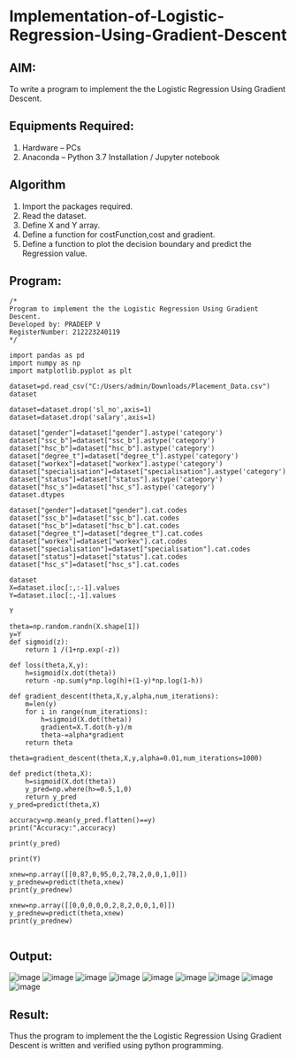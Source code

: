 # Implementation-of-Logistic-Regression-Using-Gradient-Descent

## AIM:
To write a program to implement the the Logistic Regression Using Gradient Descent.

## Equipments Required:
1. Hardware – PCs
2. Anaconda – Python 3.7 Installation / Jupyter notebook

## Algorithm
1. Import the packages required.
2. Read the dataset.
3. Define X and Y array.
4. Define a function for costFunction,cost and gradient.
5. Define a function to plot the decision boundary and predict the Regression value.
 
 
 

## Program:
```
/*
Program to implement the the Logistic Regression Using Gradient Descent.
Developed by: PRADEEP V
RegisterNumber: 212223240119
*/
```

```
import pandas as pd
import numpy as np
import matplotlib.pyplot as plt

dataset=pd.read_csv("C:/Users/admin/Downloads/Placement_Data.csv")
dataset

dataset=dataset.drop('sl_no',axis=1)
dataset=dataset.drop('salary',axis=1)

dataset["gender"]=dataset["gender"].astype('category')
dataset["ssc_b"]=dataset["ssc_b"].astype('category')
dataset["hsc_b"]=dataset["hsc_b"].astype('category')
dataset["degree_t"]=dataset["degree_t"].astype('category')
dataset["workex"]=dataset["workex"].astype('category')
dataset["specialisation"]=dataset["specialisation"].astype('category')
dataset["status"]=dataset["status"].astype('category')
dataset["hsc_s"]=dataset["hsc_s"].astype('category')
dataset.dtypes

dataset["gender"]=dataset["gender"].cat.codes
dataset["ssc_b"]=dataset["ssc_b"].cat.codes
dataset["hsc_b"]=dataset["hsc_b"].cat.codes
dataset["degree_t"]=dataset["degree_t"].cat.codes
dataset["workex"]=dataset["workex"].cat.codes
dataset["specialisation"]=dataset["specialisation"].cat.codes
dataset["status"]=dataset["status"].cat.codes
dataset["hsc_s"]=dataset["hsc_s"].cat.codes

dataset
X=dataset.iloc[:,:-1].values
Y=dataset.iloc[:,-1].values

Y

theta=np.random.randn(X.shape[1])
y=Y
def sigmoid(z):
    return 1 /(1+np.exp(-z))

def loss(theta,X,y):
    h=sigmoid(x.dot(theta))
    return -np.sum(y*np.log(h)+(1-y)*np.log(1-h))

def gradient_descent(theta,X,y,alpha,num_iterations):
    m=len(y)
    for i in range(num_iterations):
        h=sigmoid(X.dot(theta))
        gradient=X.T.dot(h-y)/m
        theta-=alpha*gradient
    return theta

theta=gradient_descent(theta,X,y,alpha=0.01,num_iterations=1000)

def predict(theta,X):
    h=sigmoid(X.dot(theta))
    y_pred=np.where(h>=0.5,1,0)
    return y_pred 
y_pred=predict(theta,X)

accuracy=np.mean(y_pred.flatten()==y)
print("Accuracy:",accuracy)

print(y_pred)

print(Y)

xnew=np.array([[0,87,0,95,0,2,78,2,0,0,1,0]])
y_prednew=predict(theta,xnew)
print(y_prednew)

xnew=np.array([[0,0,0,0,0,2,8,2,0,0,1,0]])
y_prednew=predict(theta,xnew)
print(y_prednew)


```

## Output:
![image](https://github.com/velupradeep/-Implementation-of-Logistic-Regression-Using-Gradient-Descent/assets/150329341/d9272053-300f-46a6-a72f-0818369ad9eb)
![image](https://github.com/velupradeep/-Implementation-of-Logistic-Regression-Using-Gradient-Descent/assets/150329341/597f6d16-3cf8-401c-8023-d2a924240a3f)
![image](https://github.com/velupradeep/-Implementation-of-Logistic-Regression-Using-Gradient-Descent/assets/150329341/8344bfa0-5c1a-471b-a885-0d7d95a450f9)
![image](https://github.com/velupradeep/-Implementation-of-Logistic-Regression-Using-Gradient-Descent/assets/150329341/e10333cb-c34b-4cfd-915b-70823a5765d4)
![image](https://github.com/velupradeep/-Implementation-of-Logistic-Regression-Using-Gradient-Descent/assets/150329341/22e5c742-9ba9-4989-abdd-3b129452f432)
![image](https://github.com/velupradeep/-Implementation-of-Logistic-Regression-Using-Gradient-Descent/assets/150329341/6b86a604-ab6b-4ff7-bda0-55841f95aedd)
![image](https://github.com/velupradeep/-Implementation-of-Logistic-Regression-Using-Gradient-Descent/assets/150329341/0f295f34-3d17-4fab-bd3a-37f4504a1fa7)
![image](https://github.com/velupradeep/-Implementation-of-Logistic-Regression-Using-Gradient-Descent/assets/150329341/a9321798-1be6-4cd1-bd16-250171e0d00b)
![image](https://github.com/velupradeep/-Implementation-of-Logistic-Regression-Using-Gradient-Descent/assets/150329341/e08172ec-2640-4eb5-8129-4d9405121410)








## Result:
Thus the program to implement the the Logistic Regression Using Gradient Descent is written and verified using python programming.

